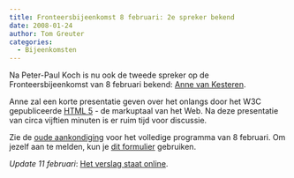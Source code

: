 ```yaml
---
title: Fronteersbijeenkomst 8 februari: 2e spreker bekend
date: 2008-01-24
author: Tom Greuter
categories: 
  - Bijeenkomsten
---
```

Na Peter-Paul Koch is nu ook de tweede spreker op de Fronteersbijeenkomst van 8 februari bekend: [Anne van Kesteren](http://annevankesteren.nl/).

Anne zal een korte presentatie geven over het onlangs door het W3C gepubliceerde [HTML 5](http://www.w3.org/TR/2008/WD-html5-20080122/) - de markuptaal van het Web. Na deze presentatie van circa vijftien minuten is er ruim tijd voor discussie.

Zie de [oude aankondiging](/blog/2008/01/fronteers-bijeenkomst-8-februari-amsterdam) voor het volledige programma van 8 februari. Om jezelf aan te melden, kun je [dit formulier](/bijeenkomsten/planning#formulier-1) gebruiken.

*Update 11 februari*: [Het verslag staat online](/bijeenkomsten/2008/info-nl).
